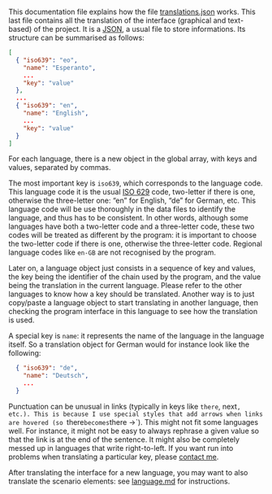 
This documentation file explains how the file [translations.json](../../web/translations.json) works.
This last file contains all the translation of the interface (graphical and text-based) of the project.
It is a [JSON](https://en.wikipedia.org/wiki/JSON), a usual file to store informations.
Its structure can be summarised as follows:
```json
[
  { "iso639": "eo",
    "name": "Esperanto",
    ...
    "key": "value"
  },
  ...
  { "iso639": "en",
    "name": "English",
    ...
    "key": "value"
  }
]
```
For each language, there is a new object in the global array, with keys and values, separated by commas.

The most important key is `iso639`, which corresponds to the language code.
This language code it is the usual [ISO 629](https://en.wikipedia.org/wiki/List_of_ISO_639-2_codes) code, two-letter if there is one, otherwise the three-letter one: “en” for English, “de” for German, etc.
This language code will be use thoroughly in the data files to identify the language, and thus has to be consistent.
In other words, although some languages have both a two-letter code and a three-letter code, these two codes will be treated as different by the program: it is important to choose the two-letter code if there is one, otherwise the three-letter code.
Regional language codes like `en-GB` are not recognised by the program.

Later on, a language object just consists in a sequence of key and values, the key being the identifier of the chain used by the program, and the value being the translation in the current language.
Please refer to the other languages to know how a key should be translated.
Another way is to just copy/paste a language object to start translating in another language, then checking the program interface in this language to see how the translation is used.

A special key is `name`: it represents the name of the language in the language itself.
So a translation object for German would for instance look like the following:
```json
  { "iso639": "de",
    "name": "Deutsch",
    ...
  }
```

Punctuation can be unusual in links (typically in keys like `there`, next`, etc.).
This is because I use special styles that add arrows when links are hovered (so `there` becomes `there →`).
This might not fit some languages well.
For instance, it might not be easy to always rephrase a given value so that the link is at the end of the sentence.
It might also be completely messed up in languages that write right-to-left.
If you want run into problems when translating a particular key, please [contact me](https://github.com/Mbodin).

After translating the interface for a new language, you may want to also translate the scenario elements: see [language.md](../explanations/language.md) for instructions.

